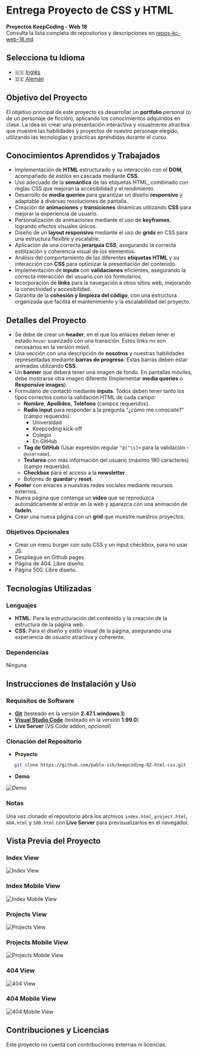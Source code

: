 # Entrega Proyecto de CSS y HTML

**Proyectos KeepCoding - Web 18**  
Consulta la lista completa de repositorios y descripciones en [repos-kc-web-18.md](https://github.com/pablo-sch/pablo-sch/blob/main/docs/repos-kc-web-18.md)

## Selecciona tu Idioma

- 🇺🇸 [Inglés](README.md)
- 🇩🇪 [Alemán](README.de.md)

<!-- ------------------------------------------------------------------------------------------- -->

## Objetivo del Proyecto

El objetivo principal de este proyecto es desarrollar un **portfolio** personal (o de un personaje de ficción), aplicando los conocimientos adquiridos en clase. La idea es crear una presentación interactiva y visualmente atractiva que muestre las habilidades y proyectos de nuestro personaje elegido, utilizando las tecnologías y prácticas aprendidas durante el curso.

<!-- ------------------------------------------------------------------------------------------- -->

## Conocimientos Aprendidos y Trabajados

- Implementación de **HTML** estructurado y su interacción con el **DOM**, acompañado de estilos en cascada mediante **CSS**.
- Uso adecuado de la **semántica** de las etiquetas HTML, combinado con reglas CSS que mejoran la accesibilidad y el rendimiento.
- Desarrollo de **media queries** para garantizar un diseño **responsivo** y adaptable a diversas resoluciones de pantalla.
- Creación de **animaciones** y **transiciones** dinámicas utilizando **CSS** para mejorar la experiencia de usuario.
- Personalización de animaciones mediante el uso de **keyframes**, logrando efectos visuales únicos.
- Diseño de un **layout responsivo** mediante el uso de **grids** en CSS para una estructura flexible y escalable.
- Aplicación de una correcta **jerarquía CSS**, asegurando la correcta estilización y coherencia visual de los elementos.
- Análisis del comportamiento de las diferentes **etiquetas HTML** y su interacción con **CSS** para optimizar la presentación del contenido.
- Implementación de **inputs** con **validaciones** eficientes, asegurando la correcta interacción del usuario con los formularios.
- Incorporación de **links** para la navegación a otros sitios web, mejorando la conectividad y accesibilidad.
- Garantía de la **cohesión y limpieza del código**, con una estructura organizada que facilita el mantenimiento y la escalabilidad del proyecto.

<!-- ------------------------------------------------------------------------------------------- -->

## Detalles del Proyecto

- Se debe de crear un **header**, en el que los enlaces deben tener el estado `hover` suavizado con una transición. Estos links no son necesarios en la versión móvil.
- Una sección con una descripción de **nosotros** y nuestras habilidades representadas mediante **barras de progreso**. Estas barras deben estar animadas utilizando **CSS**.
- Un **banner** que deberá tener una imagen de fondo. En pantallas móviles, debe mostrarse otra imagen diferente (Implementar **media queries** o **Responsive images**).
- Formulario de contacto mediante **inputs**. Todos deben tener tanto los tipos correctos como la validación HTML de cada campo:
  - **Nombre**, **Apellidos**, **Teléfono** (campos requeridos).
  - **Radio input** para responder a la pregunta "¿cómo me conociste?" (campo requerido):
    - Universidad
    - Keepcoding kick-off
    - Colegio
    - En GitHub
  - **Tag de GitHub** (Usar expresión regular `^@[^\s]+` para la validación - `@username`).
  - **Textarea** con más información del usuario (máximo 180 caracteres) (campo requerido).
  - **Checkbox** para el acceso a la **newsletter**.
  - Botones de **guardar** y **reset**.
- **Footer** con enlaces a nuestras redes sociales mediante recursos externos.
- Nueva página que contenga un **video** que se reproduzca automáticamente al entrar en la web y aparezca con una animación de **fadeIn**.
- Crear una nueva página con un **grid** que muestre nuestros proyectos.

### Objetivos Opcionales

- Crear un menú burger con solo CSS y un input checkbox, para no usar JS.
- Despliegue en Github pages.
- Página de 404. Libre diseño.
- Página 500. Libre diseño.

<!-- ------------------------------------------------------------------------------------------- -->

## Tecnologías Utilizadas

### Lenguajes

- **HTML**: Para la estructuración del contenido y la creación de la estructura de la página web.
- **CSS**: Para el diseño y estilo visual de la página, asegurando una experiencia de usuario atractiva y coherente.

### Dependencias

Ninguna

<!-- ------------------------------------------------------------------------------------------- -->

## Instrucciones de Instalación y Uso

### Requisitos de Software

- **[Git](https://git-scm.com/downloads)** (testeado en la versión **2.47.1.windows.1**)
- **[Visual Studio Code](https://code.visualstudio.com/)** (testeado en la versión **1.99.0**)
- **Live Server** (VS Code addon, _opcional_)

### Clonación del Repositorio

- **Proyecto**

```bash
   git clone https://github.com/pablo-sch/keepcoding-02-html-css.git
```

- **Demo**

![Demo](https://github.com/pablo-sch/pablo-sch/blob/main/etc/clone-tutorial.gif)

### Notas

Una vez clonado el repositorio abra los archivos `index.html`, `project.html`, `404.html` y `500.html` con **Live Server** para previsualizarlos en el navegador.

<!-- ------------------------------------------------------------------------------------------- -->

## Vista Previa del Proyecto

### Index View

![Index View](../etc/preview_images/index.png)

### Index Mobile View

![Index Mobile View](../etc/preview_images/index_mobile.png)

### Projects View

![Projects View](../etc/preview_images/projects.png)

### Projects Mobile View

![Projects Mobile View](../etc/preview_images/projects_mobile.png)

### 404 View

![404 View](../etc/preview_images/404.png)

### 404 Mobile View

![404 Mobile View](../etc/preview_images/404_mobile.png)

<!-- ------------------------------------------------------------------------------------------- -->

## Contribuciones y Licencias

Este proyecto no cuenta con contribuciones externas ni licencias.
